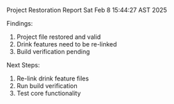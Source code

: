 Project Restoration Report
Sat Feb  8 15:44:27 AST 2025

Findings:
1. Project file restored and valid
2. Drink features need to be re-linked
3. Build verification pending

Next Steps:
1. Re-link drink feature files
2. Run build verification
3. Test core functionality
